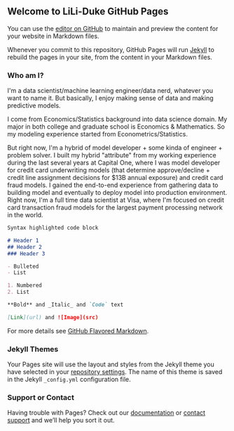 ## Welcome to LiLi-Duke GitHub Pages

You can use the [editor on GitHub](https://github.com/LiLi-Duke/LiLi-Duke.github.io/edit/master/README.md) to maintain and preview the content for your website in Markdown files.

Whenever you commit to this repository, GitHub Pages will run [Jekyll](https://jekyllrb.com/) to rebuild the pages in your site, from the content in your Markdown files.

### Who am I?

I'm a data scientist/machine learning engineer/data nerd, whatever you want to name it. But basically, I enjoy making sense of data and making predictive models. 

I come from Economics/Statistics background into data science domain. My major in both college and graduate school is Economics & Mathematics. So my modeling experience started from Econometrics/Statistics. 

But right now, I'm a hybrid of model developer + some kinda of engineer + problem solver. I built my hybrid "attribute" from my working experience during the last several years at Capital One, where I was model developer for credit card underwriting models (that determine approve/decline + credit line assignment decisions for $13B annual exposure) and credit card fraud models. I gained the end-to-end experience from gathering data to building model and eventually to deploy model into production environment. Right now, I'm a full time data scientist at Visa, where I'm focused on credit card transaction fraud models for the largest payment processing network in the world. 

```markdown
Syntax highlighted code block

# Header 1
## Header 2
### Header 3

- Bulleted
- List

1. Numbered
2. List

**Bold** and _Italic_ and `Code` text

[Link](url) and ![Image](src)
```

For more details see [GitHub Flavored Markdown](https://guides.github.com/features/mastering-markdown/).

### Jekyll Themes

Your Pages site will use the layout and styles from the Jekyll theme you have selected in your [repository settings](https://github.com/LiLi-Duke/LiLi-Duke.github.io/settings). The name of this theme is saved in the Jekyll `_config.yml` configuration file.

### Support or Contact

Having trouble with Pages? Check out our [documentation](https://help.github.com/categories/github-pages-basics/) or [contact support](https://github.com/contact) and we’ll help you sort it out.

